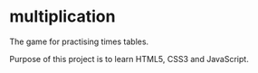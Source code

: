 # multiplication
The game for practising times tables.

Purpose of this project is to learn HTML5, CSS3 and JavaScript.
